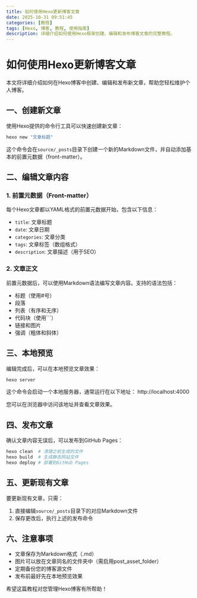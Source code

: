 ```yaml
---
title: 如何使用Hexo更新博客文章
date: 2025-10-31 09:51:45
categories: [教程]
tags: [Hexo, 博客, 教程, 使用指南]
description: 详细介绍如何使用Hexo框架创建、编辑和发布博客文章的完整教程。
---
```


# 如何使用Hexo更新博客文章

本文将详细介绍如何在Hexo博客中创建、编辑和发布新文章，帮助您轻松维护个人博客。

## 一、创建新文章

使用Hexo提供的命令行工具可以快速创建新文章：

```bash
hexo new "文章标题"
```

这个命令会在`source/_posts`目录下创建一个新的Markdown文件，并自动添加基本的前置元数据（front-matter）。

## 二、编辑文章内容

### 1. 前置元数据（Front-matter）

每个Hexo文章都以YAML格式的前置元数据开始，包含以下信息：

- `title`: 文章标题
- `date`: 文章日期
- `categories`: 文章分类
- `tags`: 文章标签（数组格式）
- `description`: 文章描述（用于SEO）

### 2. 文章正文

前置元数据后，可以使用Markdown语法编写文章内容。支持的语法包括：

- 标题（使用#号）
- 段落
- 列表（有序和无序）
- 代码块（使用```）
- 链接和图片
- 强调（粗体和斜体）

## 三、本地预览

编辑完成后，可以在本地预览文章效果：

```bash
hexo server
```

这个命令会启动一个本地服务器，通常运行在以下地址：
http://localhost:4000

您可以在浏览器中访问该地址并查看文章效果。

## 四、发布文章

确认文章内容无误后，可以发布到GitHub Pages：

```bash
hexo clean  # 清理之前生成的文件
hexo build  # 生成静态网站文件
hexo deploy # 部署到GitHub Pages
```

## 五、更新现有文章

要更新现有文章，只需：

1. 直接编辑`source/_posts`目录下的对应Markdown文件
2. 保存更改后，执行上述的发布命令

## 六、注意事项

- 文章保存为Markdown格式（.md）
- 图片可以放在文章同名的文件夹中（需启用post_asset_folder）
- 定期备份您的博客源文件
- 发布前最好先在本地预览效果

希望这篇教程对您管理Hexo博客有所帮助！
